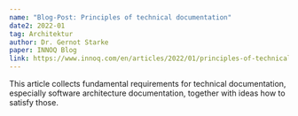 ```yaml
---
name: "Blog-Post: Principles of technical documentation"
date2: 2022-01
tag: Architektur
author: Dr. Gernot Starke
paper: INNOQ Blog
link: https://www.innoq.com/en/articles/2022/01/principles-of-technical-documentation/
---
```

This article collects fundamental requirements for technical documentation, 
especially software architecture documentation, together with ideas how to satisfy those.
